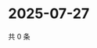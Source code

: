 # 2025-07-27

共 0 条

<!-- BEGIN ZHIHUQUESTIONS -->
<!-- 最后更新时间 Sun Jul 27 2025 21:25:26 GMT+0800 (China Standard Time) -->

<!-- END ZHIHUQUESTIONS -->
